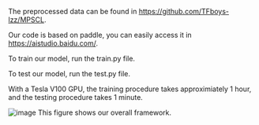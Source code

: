 The preprocessed data can be found in https://github.com/TFboys-lzz/MPSCL.

Our code is based on paddle, you can easily access it in https://aistudio.baidu.com/.

To train our model, run the train.py file.

To test our model, run the test.py file.

With a Tesla V100 GPU, the training procedure takes approximiately 1 hour, and the testing procedure takes 1 minute.

![image](https://github.com/xiro2/advfree-da/assets/104079137/c98e22d6-c841-4a2d-9ff9-eb1bf993c89a)
This figure shows our overall framework.
